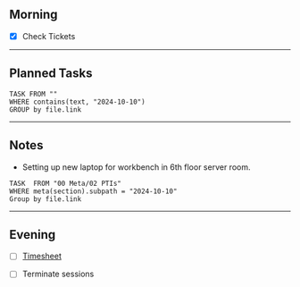 ## Morning
- [x] Check Tickets

---
## Planned Tasks
~~~dataview
TASK FROM ""
WHERE contains(text, "2024-10-10")
GROUP by file.link
~~~
---
## Notes
- Setting up new laptop for workbench in 6th floor server room.

~~~dataview
TASK  FROM "00 Meta/02 PTIs"
WHERE meta(section).subpath = "2024-10-10"
Group by file.link
~~~
---
## Evening
- [ ] [Timesheet]()
- [ ] Terminate sessions

